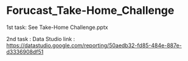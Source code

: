 ﻿# Forucast_Take-Home_Challenge

1st task:
See Take-Home Challenge.pptx

2nd task :
Data Studio link : https://datastudio.google.com/reporting/50aedb32-fd85-484e-887e-d3336908df51

